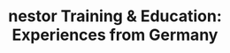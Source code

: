 ---
abstract: null
creators:
- Oßwald, Achim
date: null
document_url: https://services.phaidra.univie.ac.at/api/object/o:294523/download
grand_parent: iPRES
institutions: []
keywords:
- beijing
landing_page_url: https://phaidra.univie.ac.at/o:294523
language: eng
layout: publication
license: CC BY-SA 3.0 AT
notes_url: null
parent: iPRES 2007
publication_type: presentation
size: 548908
slides_url: null
source_name: iPRES
stream_url: null
title: 'nestor Training & Education: Experiences from Germany'
year: 2007
---